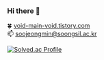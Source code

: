 ### Hi there 👋

🍀 <a href="https://void-main-void.tistory.com/">void-main-void.tistory.com</a></br>
📫 soojeongmin@soongsil.ac.kr

[![Solved.ac Profile](http://mazassumnida.wtf/api/v2/generate_badge?boj=soojeong)](https://solved.ac/soojeong/)
